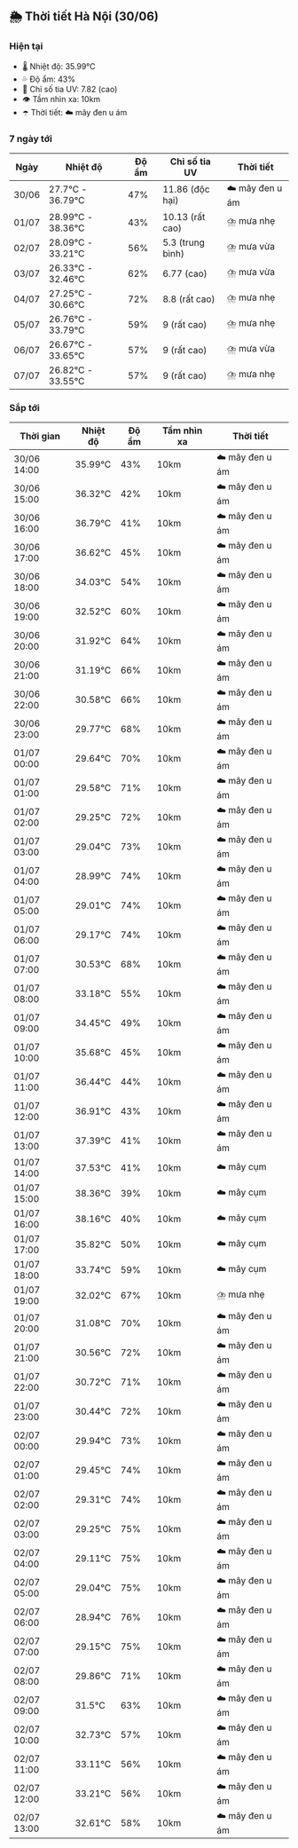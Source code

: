 ## 🌦️ Thời tiết Hà Nội (30/06)

### Hiện tại

- 🌡️ Nhiệt độ: 35.99℃
- 💦 Độ ẩm: 43%
- 🌟 Chỉ số tia UV: 7.82 (cao)
- 👁️ Tầm nhìn xa: 10km
- ☂️ Thời tiết: ☁️ mây đen u ám

### 7 ngày tới

| Ngày | Nhiệt độ | Độ ẩm | Chỉ số tia UV | Thời tiết |
| --- | --- | --- | --- | --- |
| 30/06 | 27.7℃ - 36.79℃ | 47% | 11.86 (độc hại) | ☁️ mây đen u ám |
| 01/07 | 28.99℃ - 38.36℃ | 43% | 10.13 (rất cao) | ⛈️ mưa nhẹ |
| 02/07 | 28.09℃ - 33.21℃ | 56% | 5.3 (trung bình) | ⛈️ mưa vừa |
| 03/07 | 26.33℃ - 32.46℃ | 62% | 6.77 (cao) | ⛈️ mưa vừa |
| 04/07 | 27.25℃ - 30.66℃ | 72% | 8.8 (rất cao) | ⛈️ mưa nhẹ |
| 05/07 | 26.76℃ - 33.79℃ | 59% | 9 (rất cao) | ⛈️ mưa nhẹ |
| 06/07 | 26.67℃ - 33.65℃ | 57% | 9 (rất cao) | ⛈️ mưa vừa |
| 07/07 | 26.82℃ - 33.55℃ | 57% | 9 (rất cao) | ⛈️ mưa nhẹ |

### Sắp tới

| Thời gian | Nhiệt độ | Độ ẩm | Tầm nhìn xa | Thời tiết |
| --- | --- | --- | --- | --- |
| 30/06 14:00 | 35.99℃ | 43% | 10km | ☁️ mây đen u ám |
| 30/06 15:00 | 36.32℃ | 42% | 10km | ☁️ mây đen u ám |
| 30/06 16:00 | 36.79℃ | 41% | 10km | ☁️ mây đen u ám |
| 30/06 17:00 | 36.62℃ | 45% | 10km | ☁️ mây đen u ám |
| 30/06 18:00 | 34.03℃ | 54% | 10km | ☁️ mây đen u ám |
| 30/06 19:00 | 32.52℃ | 60% | 10km | ☁️ mây đen u ám |
| 30/06 20:00 | 31.92℃ | 64% | 10km | ☁️ mây đen u ám |
| 30/06 21:00 | 31.19℃ | 66% | 10km | ☁️ mây đen u ám |
| 30/06 22:00 | 30.58℃ | 66% | 10km | ☁️ mây đen u ám |
| 30/06 23:00 | 29.77℃ | 68% | 10km | ☁️ mây đen u ám |
| 01/07 00:00 | 29.64℃ | 70% | 10km | ☁️ mây đen u ám |
| 01/07 01:00 | 29.58℃ | 71% | 10km | ☁️ mây đen u ám |
| 01/07 02:00 | 29.25℃ | 72% | 10km | ☁️ mây đen u ám |
| 01/07 03:00 | 29.04℃ | 73% | 10km | ☁️ mây đen u ám |
| 01/07 04:00 | 28.99℃ | 74% | 10km | ☁️ mây đen u ám |
| 01/07 05:00 | 29.01℃ | 74% | 10km | ☁️ mây đen u ám |
| 01/07 06:00 | 29.17℃ | 74% | 10km | ☁️ mây đen u ám |
| 01/07 07:00 | 30.53℃ | 68% | 10km | ☁️ mây đen u ám |
| 01/07 08:00 | 33.18℃ | 55% | 10km | ☁️ mây đen u ám |
| 01/07 09:00 | 34.45℃ | 49% | 10km | ☁️ mây đen u ám |
| 01/07 10:00 | 35.68℃ | 45% | 10km | ☁️ mây đen u ám |
| 01/07 11:00 | 36.44℃ | 44% | 10km | ☁️ mây đen u ám |
| 01/07 12:00 | 36.91℃ | 43% | 10km | ☁️ mây đen u ám |
| 01/07 13:00 | 37.39℃ | 41% | 10km | ☁️ mây đen u ám |
| 01/07 14:00 | 37.53℃ | 41% | 10km | ☁️ mây cụm |
| 01/07 15:00 | 38.36℃ | 39% | 10km | ☁️ mây cụm |
| 01/07 16:00 | 38.16℃ | 40% | 10km | ☁️ mây cụm |
| 01/07 17:00 | 35.82℃ | 50% | 10km | ☁️ mây cụm |
| 01/07 18:00 | 33.74℃ | 59% | 10km | ☁️ mây cụm |
| 01/07 19:00 | 32.02℃ | 67% | 10km | ⛈️ mưa nhẹ |
| 01/07 20:00 | 31.08℃ | 70% | 10km | ☁️ mây đen u ám |
| 01/07 21:00 | 30.56℃ | 72% | 10km | ☁️ mây đen u ám |
| 01/07 22:00 | 30.72℃ | 71% | 10km | ☁️ mây đen u ám |
| 01/07 23:00 | 30.44℃ | 72% | 10km | ☁️ mây đen u ám |
| 02/07 00:00 | 29.94℃ | 73% | 10km | ☁️ mây đen u ám |
| 02/07 01:00 | 29.45℃ | 74% | 10km | ☁️ mây đen u ám |
| 02/07 02:00 | 29.31℃ | 74% | 10km | ☁️ mây đen u ám |
| 02/07 03:00 | 29.25℃ | 75% | 10km | ☁️ mây đen u ám |
| 02/07 04:00 | 29.11℃ | 75% | 10km | ☁️ mây đen u ám |
| 02/07 05:00 | 29.04℃ | 75% | 10km | ☁️ mây đen u ám |
| 02/07 06:00 | 28.94℃ | 76% | 10km | ☁️ mây đen u ám |
| 02/07 07:00 | 29.15℃ | 75% | 10km | ☁️ mây đen u ám |
| 02/07 08:00 | 29.86℃ | 71% | 10km | ☁️ mây đen u ám |
| 02/07 09:00 | 31.5℃ | 63% | 10km | ☁️ mây đen u ám |
| 02/07 10:00 | 32.73℃ | 57% | 10km | ☁️ mây đen u ám |
| 02/07 11:00 | 33.11℃ | 56% | 10km | ☁️ mây đen u ám |
| 02/07 12:00 | 33.21℃ | 56% | 10km | ☁️ mây đen u ám |
| 02/07 13:00 | 32.61℃ | 58% | 10km | ☁️ mây đen u ám |
